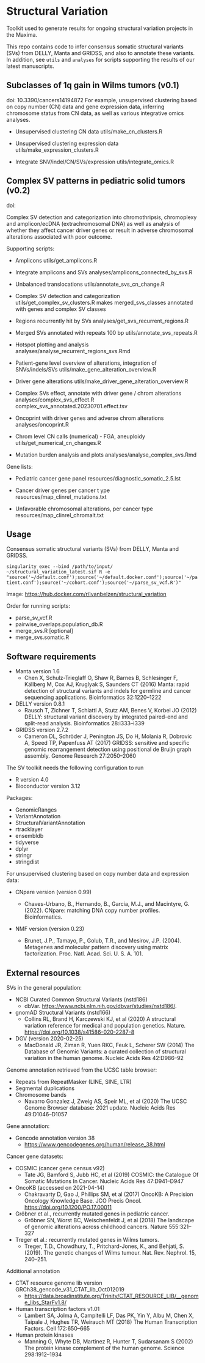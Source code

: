 # Structural Variation

Toolkit used to generate results for ongoing structural variation projects in the Maxima.

This repo contains code to infer consensus somatic structural variants (SVs) from DELLY, Manta and GRIDSS, and also to annotate these variants. In addition, see `utils` and `analyses` for scripts supporting the results of our latest manuscripts.

## Subclasses of 1q gain in Wilms tumors (v0.1)
doi: 10.3390/cancers14194872
For example, unsupervised clustering based on copy number (CN) data and gene expression data, inferring chromosome status from CN data, as well as various integrative omics analyses.

* Unsupervised clustering CN data
utils/make_cn_clusters.R

* Unsupervised clustering expression data
utils/make_expression_clusters.R

* Integrate SNV/indel/CN/SVs/expression 
utils/integrate_omics.R 

## Complex SV patterns in pediatric solid tumors (v0.2)
doi: 

Complex SV detection and categorization into chromothripsis, chromoplexy and amplicon/ecDNA (extrachromosomal DNA) as well as analysis of whether they affect cancer driver genes or result in adverse chromosomal alterations associated with poor outcome. 

Supporting scripts:
* Amplicons
utils/get_amplicons.R

* Integrate amplicons and SVs
analyses/amplicons_connected_by_svs.R

* Unbalanced translocations
utils/annotate_svs_cn_change.R

* Complex SV detection and categorization
utils/get_complex_sv_clusters.R
makes merged_svs_classes annotated with genes and complex SV classes

* Regions recurrently hit by SVs
analyses/get_svs_recurrent_regions.R

* Merged SVs annotated with repeats 100 bp
utils/annotate_svs_repeats.R

* Hotspot plotting and analysis
analyses/analyse_recurrent_regions_svs.Rmd

* Patient-gene level overview of alterations, integration of SNVs/indels/SVs
utils/make_gene_alteration_overview.R

* Driver gene alterations
utils/make_driver_gene_alteration_overview.R

* Complex SVs effect, annotate with driver gene / chrom alterations
analyses/complex_svs_effect.R
complex_svs_annotated.20230701.effect.tsv

* Oncoprint with driver genes and adverse chrom alterations
analyses/oncoprint.R

* Chrom level CN calls (numerical) - FGA, aneuploidy
utils/get_numerical_cn_changes.R

* Mutation burden analysis and plots
analyses/analyse_complex_svs.Rmd

Gene lists:
* Pediatric cancer gene panel
resources/diagnostic_somatic_2.5.lst

* Cancer driver genes per cancer t ype
resources/map_clinrel_mutations.txt

* Unfavorable chromosomal alterations, per cancer type
resources/map_clinrel_chromalt.txt


## Usage 

Consensus somatic structural variants (SVs) from DELLY, Manta and GRIDSS. 

`singularity exec --bind /path/to/input/ ~/structural_variation_latest.sif R -e "source('~/default.conf');source('~/default.docker.conf');source('~/patient.conf');source('~/cohort.conf');source('~/parse_sv_vcf.R')"`

Image: https://hub.docker.com/r/ivanbelzen/structural_variation

Order for running scripts:

* parse_sv_vcf.R
* pairwise_overlaps.population_db.R
* merge_svs.R [optional]
* merge_svs.somatic.R


## Software requirements

* Manta version 1.6
    *   Chen X, Schulz-Trieglaff O, Shaw R, Barnes B, Schlesinger F, Källberg M, Cox AJ, Kruglyak S, Saunders CT (2016) Manta: rapid detection of structural variants and indels for germline and cancer sequencing applications. Bioinformatics 32:1220–1222
* DELLY version 0.8.1
    *   Rausch T, Zichner T, Schlattl A, Stutz AM, Benes V, Korbel JO (2012) DELLY: structural variant discovery by integrated paired-end and split-read analysis. Bioinformatics 28:i333–i339
* GRIDSS version 2.7.2
    *   Cameron DL, Schröder J, Penington JS, Do H, Molania R, Dobrovic A, Speed TP, Papenfuss AT (2017) GRIDSS: sensitive and specific genomic rearrangement detection using positional de Bruijn graph assembly. Genome Research 27:2050–2060
	
	
The SV toolkit needs the following configuration to run

* R version 4.0
* Bioconductor version 3.12

Packages:

* GenomicRanges
* VariantAnnotation
* StructuralVariantAnnotation
* rtracklayer
* ensembldb
* tidyverse
* dplyr
* stringr
* stringdist

For unsupervised clustering based on copy number data and expression data:
* CNpare version (version 0.99)
    *   Chaves-Urbano, B., Hernando, B., Garcia, M.J., and Macintyre, G. (2022). CNpare: matching DNA copy number profiles. Bioinformatics.

* NMF version (version 0.23)
    *   Brunet, J.P., Tamayo, P., Golub, T.R., and Mesirov, J.P. (2004). Metagenes and molecular pattern discovery using matrix factorization. Proc. Natl. Acad. Sci. U. S. A. 101.

## External resources  

SVs in the general population:

* NCBI Curated Common Structural Variants (nstd186)
    *   dbVar. https://www.ncbi.nlm.nih.gov/dbvar/studies/nstd186/. 
* gnomAD Structural Variants (nstd166)
    *   Collins RL, Brand H, Karczewski KJ, et al (2020) A structural variation reference for medical and population genetics. Nature. https://doi.org/10.1038/s41586-020-2287-8
* DGV (version 2020-02-25) 
     *   MacDonald JR, Ziman R, Yuen RKC, Feuk L, Scherer SW (2014) The Database of Genomic Variants: a curated collection of structural variation in the human genome. Nucleic Acids Res 42:D986–92

Genome annotation retrieved from the UCSC table browser: 

* Repeats from RepeatMasker (LINE, SINE, LTR) 
* Segmental duplications
* Chromosome bands
    *   Navarro Gonzalez J, Zweig AS, Speir ML, et al (2020) The UCSC Genome Browser database: 2021 update. Nucleic Acids Res 49:D1046–D1057


Gene annotation:

* Gencode annotation version 38
    *   https://www.gencodegenes.org/human/release_38.html


Cancer gene datasets:

* COSMIC (cancer gene census v92)
    *   Tate JG, Bamford S, Jubb HC, et al (2019) COSMIC: the Catalogue Of Somatic Mutations In Cancer. Nucleic Acids Res 47:D941–D947
* OncoKB (accessed on 2021-04-14) 
    *   Chakravarty D, Gao J, Phillips SM, et al (2017) OncoKB: A Precision Oncology Knowledge Base. JCO Precis Oncol. https://doi.org/10.1200/PO.17.00011
* Gröbner et al., recurrently mutated genes in pediatric cancer.
    *   Gröbner SN, Worst BC, Weischenfeldt J, et al (2018) The landscape of genomic alterations across childhood cancers. Nature 555:321–327
* Treger et al.: recurrently mutated genes in Wilms tumors. 
    *   Treger, T.D., Chowdhury, T., Pritchard-Jones, K., and Behjati, S. (2019). The genetic changes of Wilms tumour. Nat. Rev. Nephrol. 15, 240–251.


Additional annotation

* CTAT resource genome lib version GRCh38_gencode_v31_CTAT_lib_Oct012019
    *   https://data.broadinstitute.org/Trinity/CTAT_RESOURCE_LIB/__genome_libs_StarFv1.8/
* Human transcription factors v1.01
    *   Lambert SA, Jolma A, Campitelli LF, Das PK, Yin Y, Albu M, Chen X, Taipale J, Hughes TR, Weirauch MT (2018) The Human Transcription Factors. Cell 172:650–665
* Human protein kinases
    *   Manning G, Whyte DB, Martinez R, Hunter T, Sudarsanam S (2002) The protein kinase complement of the human genome. Science 298:1912–1934

